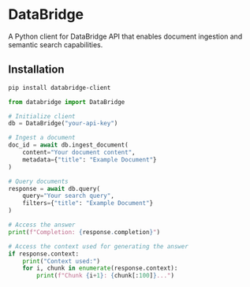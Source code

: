 # DataBridge

A Python client for DataBridge API that enables document ingestion and semantic search capabilities.

## Installation

```bash
pip install databridge-client
```

```python
from databridge import DataBridge

# Initialize client
db = DataBridge("your-api-key")

# Ingest a document
doc_id = await db.ingest_document(
    content="Your document content",
    metadata={"title": "Example Document"}
)

# Query documents
response = await db.query(
    query="Your search query",
    filters={"title": "Example Document"}
)

# Access the answer
print(f"Completion: {response.completion}")

# Access the context used for generating the answer
if response.context:
    print("Context used:")
    for i, chunk in enumerate(response.context):
        print(f"Chunk {i+1}: {chunk[:100]}...")
```